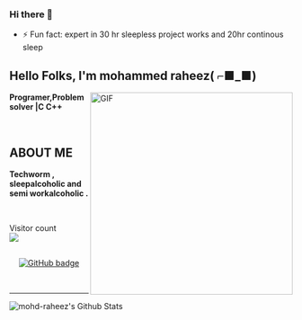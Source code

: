 ### Hi there 👋

- ⚡ Fun fact: expert in 30 hr sleepless project works and 20hr continous sleep

<!--
**mohd-raheez/mohdraheez07** is a ✨ _special_ ✨ repository because its `README.md` (this file) appears on your GitHub profile.

Here are some ideas to get you started:

- 🔭 I’m currently working on ...
- 🌱 I’m currently learning ...
- 👯 I’m looking to collaborate on ...
- 🤔 I’m looking for help with ...
- 💬 Ask me about ...
- 📫 How to reach me: ...
- 😄 Pronouns: ...
- ⚡ Fun fact: ...
-->


<h2 align="left">Hello Folks, I'm <strong>mohammed raheez( ⌐■_■) </strong></h2>
 
 <img align="right" alt="GIF" src="https://i.imgur.com/9GNZGLH.gif" width="360"/>

<p align="left"><strong> Programer,Problem solver |C C++</strong></p> <br>
<h2 align="left"> ABOUT ME</h2>
<p align="left"><strong>Techworm , sleepalcoholic and semi workalcoholic  .</strong></p> <br>
	 
<p align="left"> Visitor count
	<br>
  <img src="https://profile-counter.glitch.me/mohd-raheez/count.svg" />
</p>

<h2 align="center"><strong></strong></h2>
<p align="center">
  <a href="https://github.com/mohd-raheez?tab=followers">
    <img src="https://img.shields.io/github/followers/mohd-raheez?label=Followers&logo=GitHub&style=for-the-badge" alt="GitHub badge" />
  </a>
  	  
</p>

<!-- ### Connect with me: -->

<br />

---

<img align="center" alt="mohd-raheez's Github Stats" src="https://github-readme-stats.vercel.app/api?username=mohd-raheez&show_icons=true&hide_border=true" />

 
